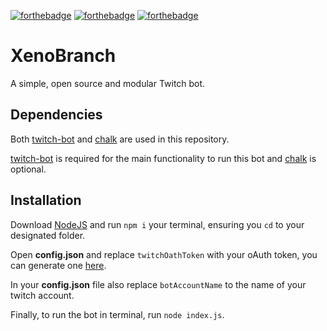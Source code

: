 [![forthebadge](https://forthebadge.com/images/badges/made-with-javascript.svg)](https://forthebadge.com)
[![forthebadge](https://forthebadge.com/images/badges/designed-in-ms-paint.svg)](https://forthebadge.com)
[![forthebadge](https://forthebadge.com/images/badges/you-didnt-ask-for-this.svg)](https://forthebadge.com)

# XenoBranch
A simple, open source and modular Twitch bot.

## Dependencies
Both [twitch-bot](https://www.npmjs.com/package/twitch-bot) and [chalk](https://www.npmjs.com/package/chalk) are used in this repository.

[twitch-bot](https://www.npmjs.com/package/twitch-bot) is required for the main functionality to run this bot and [chalk](https://www.npmjs.com/package/chalk) is optional.

## Installation
Download [NodeJS](https://nodejs.org/) and run `npm i` your terminal, ensuring you `cd` to your designated folder.

Open **config.json** and replace `twitchOathToken` with your oAuth token, you can generate one [here](https://twitchapps.com/tmi/).

In your **config.json** file also replace `botAccountName` to the name of your twitch account.

Finally, to run the bot in terminal, run `node index.js`.


